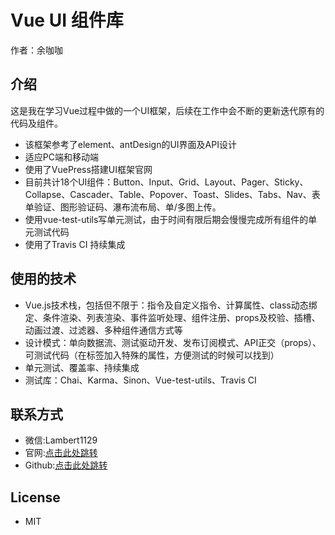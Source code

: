 # Vue UI 组件库

作者：余咖咖

## 介绍

这是我在学习Vue过程中做的一个UI框架，后续在工作中会不断的更新迭代原有的代码及组件。

- 该框架参考了element、antDesign的UI界面及API设计
- 适应PC端和移动端
- 使用了VuePress搭建UI框架官网
- 目前共计18个UI组件：Button、Input、Grid、Layout、Pager、Sticky、Collapse、Cascader、Table、Popover、Toast、Slides、Tabs、Nav、表单验证、图形验证码、瀑布流布局、单/多图上传。
- 使用vue-test-utils写单元测试，由于时间有限后期会慢慢完成所有组件的单元测试代码
- 使用了Travis CI 持续集成


## 使用的技术

- Vue.js技术栈，包括但不限于：指令及自定义指令、计算属性、class动态绑定、条件渲染、列表渲染、事件监听处理、组件注册、props及校验、插槽、动画过渡、过滤器、多种组件通信方式等
- 设计模式：单向数据流、测试驱动开发、发布订阅模式、API正交（props）、可测试代码（在标签加入特殊的属性，方便测试的时候可以找到）
- 单元测试、覆盖率、持续集成
- 测试库：Chai、Karma、Sinon、Vue-test-utils、Travis CI 

## 联系方式

- 微信:Lambert1129 
- 官网:[点击此处跳转](https://www.yuyunzhi.com)
- Github:[点击此处跳转](https://github.com/yuyunzhi)

## License

- MIT